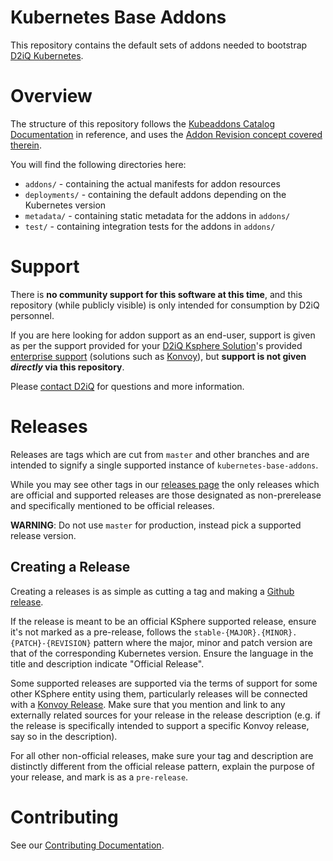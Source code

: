 # Kubernetes Base Addons

This repository contains the default sets of addons needed to bootstrap [D2iQ Kubernetes](https://d2iq.com/solutions/ksphere).

# Overview

The structure of this repository follows the [Kubeaddons Catalog Documentation](https://github.com/mesosphere/kubeaddons/blob/master/tools/catalog/README.md) in reference, and uses the [Addon Revision concept covered therein](https://github.com/mesosphere/kubeaddons/blob/master/tools/catalog/README.md#special-addonrepository-options---addon-revisions).

You will find the following directories here:

* `addons/` - containing the actual manifests for addon resources
* `deployments/` - containing the default addons depending on the Kubernetes version
* `metadata/` - containing static metadata for the addons in `addons/`
* `test/` - containing integration tests for the addons in `addons/`

# Support

There is **no community support for this software at this time**, and this repository (while publicly visible) is only intended for consumption by D2iQ personnel.

If you are here looking for addon support as an end-user, support is given as per the support provided for your [D2iQ Ksphere Solution](https://d2iq.com/solutions/ksphere)'s provided [enterprise support](https://d2iq.com/services-and-support) (solutions such as [Konvoy](https://d2iq.com/solutions/ksphere/konvoy)), but **support is not given *directly* via this repository**.

Please [contact D2iQ](https://d2iq.com/contact) for questions and more information.

# Releases

Releases are tags which are cut from `master` and other branches and are intended to signify a single supported instance of `kubernetes-base-addons`.

While you may see other tags in our [releases page](https://github.com/mesosphere/kubernetes-base-addons/releases) the only releases which are official and supported releases are those designated as non-prerelease and specifically mentioned to be official releases.

**WARNING**: Do not use `master` for production, instead pick a supported release version.

## Creating a Release

Creating a releases is as simple as cutting a tag and making a [Github release](https://help.github.com/en/github/administering-a-repository/creating-releases).

If the release is meant to be an official KSphere supported release, ensure it's not marked as a pre-release, follows the `stable-{MAJOR}.{MINOR}.{PATCH}-{REVISION}` pattern where the major, minor and patch version are that of the corresponding Kubernetes version. Ensure the language in the title and description indicate "Official Release".

Some supported releases are supported via the terms of support for some other KSphere entity using them, particularly releases will be connected with a [Konvoy Release](https://github.com/mesosphere/konvoy). Make sure that you mention and link to any externally related sources for your release in the release description (e.g. if the release is specifically intended to support a specific Konvoy release, say so in the description).

For all other non-official releases, make sure your tag and description are distinctly different from the official release pattern, explain the purpose of your release, and mark is as a `pre-release`.

# Contributing

See our [Contributing Documentation](CONTRIBUTING.md).
